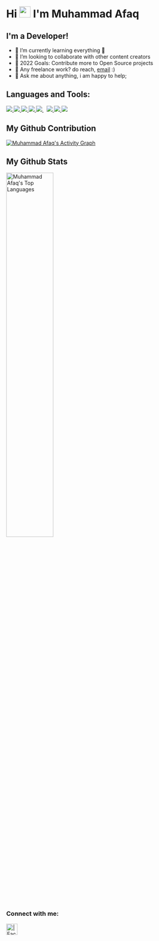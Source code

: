 # Hi <img src="https://github.com/chmuhammadafaq/chmuhammadafaq/blob/main/wave.gif"  width="30px" height = "30" /> I'm Muhammad Afaq 

## I'm a Developer!

- 🌱 I’m currently learning everything 🤣
- 👯 I’m looking to collaborate with other content creators
- 🥅 2022 Goals: Contribute more to Open Source projects
- 💼 Any freelance work? do reach, [email](mailto:afaqjutt100@gmail.com) :)
- 💬 Ask me about anything, i am happy to help;

## Languages and Tools:

<p align="left"> 
    <a href="https://www.w3.org/html/" target="_blank"> <img src="https://img.icons8.com/color/48/000000/html-5.png"/> </a> 
    <a href="https://www.w3schools.com/css/" target="_blank"> <img src="https://img.icons8.com/color/48/000000/css3.png"/> </a> 
    <a href="https://getbootstrap.com" target="_blank"> <img src="https://img.icons8.com/color/48/000000/bootstrap.png"/> </a> 
    <a href="https://www.cplusplus.com/" target="_blank"> <img src="https://img.icons8.com/color/48/000000/c-plus-plus-logo.png"/> </a> 
    <a style="padding-right:8px;" href="https://www.mysql.com/" target="_blank"> <img src="https://img.icons8.com/fluent/50/000000/mysql-logo.png"/> </a>
    <a href="https://git-scm.com/" target="_blank"> <img src="https://img.icons8.com/color/48/000000/git.png"/> </a> 
    <a href="https://visualstudio.microsoft.com/" target="_blank"> <img src="https://img.icons8.com/fluency/48/000000/visual-studio.png"/> </a> 
    <a href="https://code.visualstudio.com/" target="_blank"> <img src="https://img.icons8.com/fluency/48/000000/visual-studio-code-2019.png"/> </a> 
    </p>

## My Github Contribution

<a href="https://github.com/chmuhammadafaq/github-readme-activity-graph"><img alt="Muhammad Afaq's Activity Graph" src="https://activity-graph.herokuapp.com/graph?username=chmuhammadafaq&bg_color=0D1117&color=5BCDEC&line=5BCDEC&point=FFFFFF&hide_border=true" /></a>


## My Github Stats

<a href="https://github.com/chmuhammadafaq/github-readme-stats">
<a href="https://github.com/chmuhammadafaq/github-readme-stats"><img  width=50% alt="Muhammad Afaq's Top Languages" src="https://github-readme-stats.vercel.app/api/top-langs/?username=chmuhammadafaq&langs_count=8&count_private=true&layout=compact&theme=react&hide_border=true&bg_color=0D1117"  /></a>


### Connect with me:
[<img align="left" alt=" | Facebook" width="30px" src="https://img.icons8.com/fluent/48/000000/facebook-new.png" />][facebook]

[facebook]:  https://www.facebook.com/muhammad.afaq.1234

